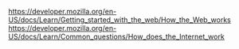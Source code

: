 https://developer.mozilla.org/en-US/docs/Learn/Getting_started_with_the_web/How_the_Web_works
https://developer.mozilla.org/en-US/docs/Learn/Common_questions/How_does_the_Internet_work
